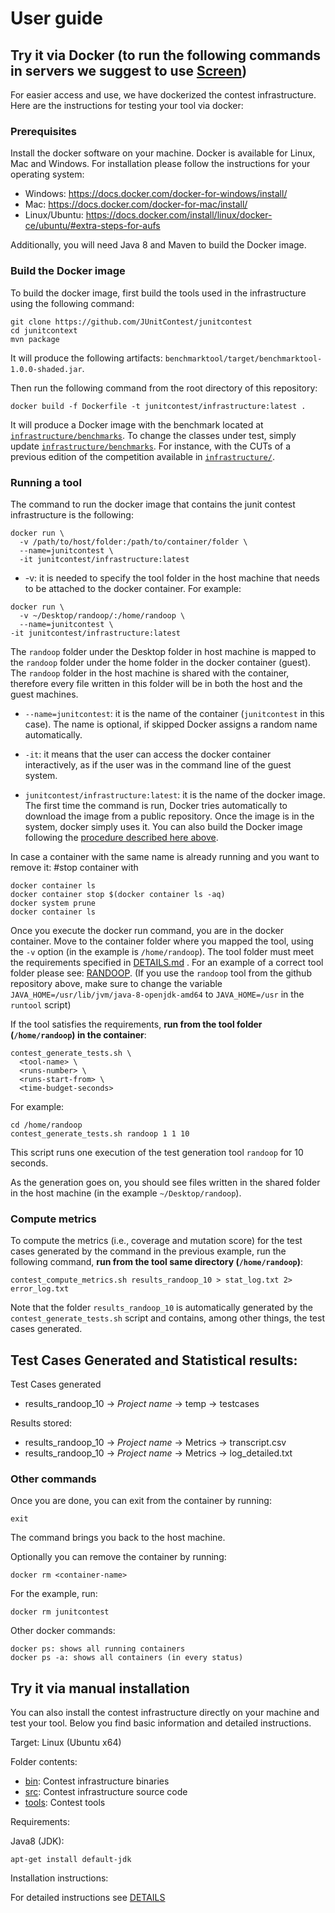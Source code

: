 # User guide

## Try it via Docker (to run the following commands in servers we suggest to use [Screen](https://www.howtoforge.com/linux_screen))

For easier access and use, we have dockerized the contest infrastructure. Here are the instructions for testing your tool via docker:

### Prerequisites

Install the docker software on your machine. Docker is available for Linux, Mac and Windows. For installation please follow the instructions for your operating system:
- Windows: https://docs.docker.com/docker-for-windows/install/
- Mac: https://docs.docker.com/docker-for-mac/install/
- Linux/Ubuntu: https://docs.docker.com/install/linux/docker-ce/ubuntu/#extra-steps-for-aufs

Additionally, you will need Java 8 and Maven to build the Docker image. 

### Build the Docker image

To build the docker image, first build the tools used in the infrastructure using the following command:
```shell script
git clone https://github.com/JUnitContest/junitcontest 
cd junitcontext
mvn package
``` 
It will produce the following artifacts: `benchmarktool/target/benchmarktool-1.0.0-shaded.jar`.

Then run the following command from the root directory of this repository:
```shell script
docker build -f Dockerfile -t junitcontest/infrastructure:latest .
```
It will produce a Docker image with the benchmark located at [`infrastructure/benchmarks`](../infrastructure/benchmarks). To change the classes under test, simply update [`infrastructure/benchmarks`](../infrastructure/benchmarks). For instance, with the CUTs of a previous edition of the competition available in [`infrastructure/`](../infrastructure/).

### Running a tool

The command to run the docker image that contains the junit contest infrastructure is the following:
```shell script
docker run \
  -v /path/to/host/folder:/path/to/container/folder \
  --name=junitcontest \
  -it junitcontest/infrastructure:latest
```

* -v: it is needed to specify the tool folder in the host machine that needs to be attached to the docker container. For example:
```shell script
docker run \
  -v ~/Desktop/randoop/:/home/randoop \
  --name=junitcontest \
-it junitcontest/infrastructure:latest
```

The `randoop` folder under the Desktop folder in host machine is mapped to the `randoop` folder under the home folder in the docker container (guest). The `randoop` folder in the host machine is shared with the container, therefore every file written in this folder will be in both the host and the guest machines.

* `--name=junitcontest`: it is the name of the container (`junitcontest` in this case). The name is optional, if skipped Docker assigns a random name automatically.

* `-it`: it means that the user can access the docker container interactively, as if the user was in the command line of the guest system.

* `junitcontest/infrastructure:latest`: it is the name of the docker image. The first time the command is run, Docker tries automatically to download the image from a public repository. Once the image is in the system, docker simply uses it. You can also build the Docker image following the [procedure described here above](#build-the-docker-image).

In case a container with the same name is already running and you want to remove it:
#stop container with 
```shell script
docker container ls
docker container stop $(docker container ls -aq)	
docker system prune
docker container ls
```

Once you execute the docker run command, you are in the docker container. Move to the container folder where you mapped the tool, using the `-v` option (in the example is `/home/randoop`). The tool folder must meet the requirements specified in [DETAILS.md](DETAILS.md) . For an example of a correct tool folder please see: [RANDOOP](/tools/randoop).
(If you use the `randoop` tool from the github repository above, make sure to change the variable `JAVA_HOME=/usr/lib/jvm/java-8-openjdk-amd64` to `JAVA_HOME=/usr` in the `runtool` script)

If the tool satisfies the requirements, **run from the tool folder (`/home/randoop`) in the container**:
```shell script
contest_generate_tests.sh \
  <tool-name> \
  <runs-number> \
  <runs-start-from> \
  <time-budget-seconds>
```

For example:
```shell script
cd /home/randoop 
contest_generate_tests.sh randoop 1 1 10
```
This script runs one execution of the test generation tool `randoop` for 10 seconds.

As the generation goes on, you should see files written in the shared folder in the host machine (in the example `~/Desktop/randoop`).

### Compute metrics

To compute the metrics (i.e., coverage and mutation score) for the test cases generated by the command in the previous example, run the following command, **run from the tool same directory (`/home/randoop`)**:
```shell script
contest_compute_metrics.sh results_randoop_10 > stat_log.txt 2> error_log.txt
```
Note that the folder `results_randoop_10` is automatically generated by the `contest_generate_tests.sh` script and contains, among other things, the test cases generated.

## Test Cases Generated and Statistical results:
Test Cases generated
-	results_randoop_10 -> *Project name*   ->  temp -> testcases

Results stored:
-	results_randoop_10 -> *Project name*   ->  Metrics -> transcript.csv
-	results_randoop_10 -> *Project name*   -> Metrics -> log_detailed.txt


### Other commands

Once you are done, you can exit from the container by running:
```shell script
exit
```
The command brings you back to the host machine.

Optionally you can remove the container by running:
```shell script
docker rm <container-name>
```
For the example, run:
```shell script
docker rm junitcontest
```
Other docker commands:
```shell script
docker ps: shows all running containers
docker ps -a: shows all containers (in every status)
```

## Try it via manual installation

You can also install the contest infrastructure directly on your machine and test your tool. Below you find basic information and detailed instructions.

Target: Linux (Ubuntu x64)

Folder contents:

* [bin](/infrastructure):   Contest infrastructure binaries
* [src](/):   Contest infrastructure source code
* [tools](/tools): Contest tools

Requirements:

Java8 (JDK):
```shell script
apt-get install default-jdk
```

Installation instructions:

For detailed instructions see [DETAILS](/DETAILS)

